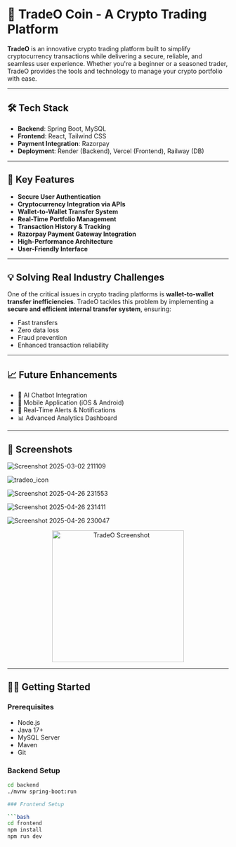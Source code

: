 # 🚀 TradeO Coin - A Crypto Trading Platform

**TradeO** is an innovative crypto trading platform built to simplify cryptocurrency transactions while delivering a secure, reliable, and seamless user experience. Whether you're a beginner or a seasoned trader, TradeO provides the tools and technology to manage your crypto portfolio with ease.

---

## 🛠️ Tech Stack

- **Backend**: Spring Boot, MySQL  
- **Frontend**: React, Tailwind CSS  
- **Payment Integration**: Razorpay  
- **Deployment**: Render (Backend), Vercel (Frontend), Railway (DB)

---

## 🔐 Key Features

- **Secure User Authentication**
- **Cryptocurrency Integration via APIs**
- **Wallet-to-Wallet Transfer System**
- **Real-Time Portfolio Management**
- **Transaction History & Tracking**
- **Razorpay Payment Gateway Integration**
- **High-Performance Architecture**
- **User-Friendly Interface**

---

## 💡 Solving Real Industry Challenges

One of the critical issues in crypto trading platforms is **wallet-to-wallet transfer inefficiencies**. TradeO tackles this problem by implementing a **secure and efficient internal transfer system**, ensuring:

- Fast transfers  
- Zero data loss  
- Fraud prevention  
- Enhanced transaction reliability

---

## 📈 Future Enhancements

- 🤖 AI Chatbot Integration  
- 📱 Mobile Application (iOS & Android)  
- 🔔 Real-Time Alerts & Notifications  
- 📊 Advanced Analytics Dashboard  

---


## 📸 Screenshots
![Screenshot 2025-03-02 211109](https://github.com/user-attachments/assets/a7b50b8f-aa1f-477e-9f16-48762259753c)

![tradeo_icon](https://github.com/user-attachments/assets/02d2f586-c386-4418-b8ea-4946d63202f6)

![Screenshot 2025-04-26 231553](https://github.com/user-attachments/assets/f245bf8e-3155-40d4-81ba-4687b8e66ae9)

![Screenshot 2025-04-26 231411](https://github.com/user-attachments/assets/f5b62509-a70b-45b0-a3d1-32a4afe3af1d)

![Screenshot 2025-04-26 230047](https://github.com/user-attachments/assets/41e9e79e-fa20-4d7f-bda0-f6ff09408f9b)

<p align="center">
  <img src="https://github.com/user-attachments/assets/b2f2869d-82a5-4864-934e-737c50ff8130" alt="TradeO Screenshot" width="300"/>
</p>


---

## 🧑‍💻 Getting Started

### Prerequisites

- Node.js
- Java 17+
- MySQL Server
- Maven
- Git

### Backend Setup

```bash
cd backend
./mvnw spring-boot:run

### Frontend Setup

```bash
cd frontend
npm install
npm run dev


